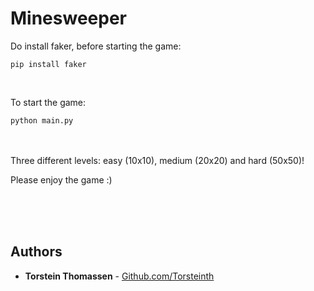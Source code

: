 # Minesweeper

Do install faker, before starting the game:
```
pip install faker 
```
<br/>

To start the game:
```
python main.py
``` 

<br/>
<br/>
Three different levels: easy (10x10), medium (20x20) and hard (50x50)!
<br/>

Please enjoy the game :)

<br/>
<br/>
<br/>


## Authors

* **Torstein Thomassen** - [Github.com/Torsteinth](https://github.com/Torsteinth)

